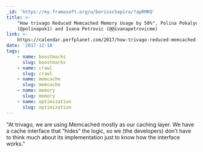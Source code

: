 ```yaml
---
_id: 'https://my.framasoft.org/u/borisschapira/?apRMRQ'
title: >-
    "How trivago Reduced Memcached Memory Usage by 50%", Polina Pokalyukhina
    (@polinapok1) and Ivana Petrovic (@@ivanapetrovicme)
link: >-
    https://calendar.perfplanet.com/2017/how-trivago-reduced-memcached-memory-usage-by-50/
date: '2017-12-18'
tags:
    - name: boostmarks
      slug: boostmarks
    - name: crawl
      slug: crawl
    - name: memcache
      slug: memcache
    - name: memory
      slug: memory
    - name: optimization
      slug: optimization
---
```


<div class="markdown"><p>&quot;At trivago, we are using Memcached mostly as our caching layer. We have a cache interface that “hides” the logic, so we (the developers) don’t have to think much about its implementation just to know how the interface works.&quot;
</p></div>
